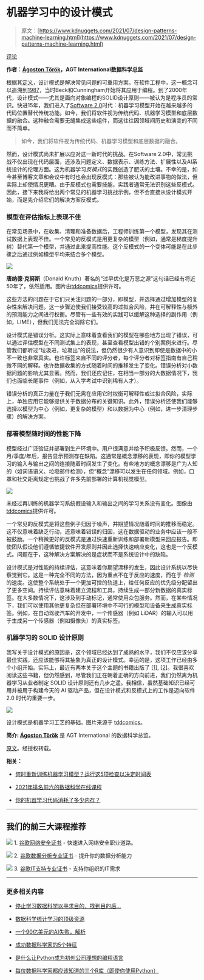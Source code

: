# 机器学习中的设计模式

> 原文：[https://www.kdnuggets.com/2021/07/design-patterns-machine-learning.html](https://www.kdnuggets.com/2021/07/design-patterns-machine-learning.html)

[评论](#comments)

**作者：[Ágoston Török](https://www.linkedin.com/in/agoston-torok/)，AGT International数据科学总监**

根据其[定义](https://en.wikipedia.org/wiki/Software_design_pattern)，设计模式是解决常见问题的可重用方案。在软件工程中，这一概念可以追溯到[1987](http://c2.com/doc/oopsla87.html)，当时Beck和Cunningham开始将其应用于编程。到了2000年代，设计模式——尤其是面向对象编程的SOLID设计原则——被认为是程序员的常识。快进15年，我们进入了[Software 2.0](https://karpathy.medium.com/software-2-0-a64152b37c35)时代：机器学习模型开始在越来越多的代码位置替代传统功能。如今，我们将软件视为传统代码、机器学习模型和底层数据的融合。这种融合需要无缝集成这些组件，而这往往因领域间历史和演变的不同而不简单。

> 如今，我们将软件视为传统代码、机器学习模型和底层数据的融合。

然而，设计模式尚未扩展以应对这一新时代的挑战。在Software 2.0中，常见挑战不仅出现在代码层面，还涉及问题定义、数据表示、训练方法、扩展性以及AI系统设计的伦理方面。这为机器学习*反模式*的实践创造了肥沃的土壤。不幸的是，如今甚至博客文章和会议中有时也会出现反模式：那些被认为能改进事物的做法，但实际上却使情况更糟。由于反模式也需要技能，实践者通常无法识别这些反模式。因此，接下来我将给出两个常见的机器学习挑战示例，但不会直接从设计模式开始，而是先介绍它们的解决方案反模式。

### 模型在评估指标上表现不佳

在常见场景中，在收集、清理和准备数据后，工程师训练第一个模型，发现其在测试数据上表现不佳。一个常见的反模式是用更复杂的模型（例如，通常是梯度提升树）替代第一个模型，并通过此来提高性能。这个反模式的一个变体可能是在此步骤之后通过例如模型平均来结合多个模型。

[![](../Images/1c3bdb1c6477244edad8338aec17a007.png)](https://i.ibb.co/60JgGn1/1-C2-Xo0-Cyun-Fmcf-C6k-BGOmw.png)

**唐纳德·克努斯**（Donald Knuth）著名的“过早优化是万恶之源”这句话已经有将近50年了，依然适用。图片由[tddcomics](https://www.instagram.com/tddcomics/)提供许可。

这些方法的问题在于它们只关注问题的一部分，即模型，并选择通过增加模型的复杂性来解决问题。这一步骤迫使我们接受较高的过拟合风险，并在可解释性与额外的预测能力之间进行权衡。尽管有一些有效的实践可以缓解这种选择的副作用（例如，LIME），但我们无法完全消除它们。

设计模式是错误分析。这实际上意味着查看我们的模型在哪些地方出现了错误，可以通过评估模型在不同测试集上的表现，甚至查看模型出错的个别案例来进行。尽管我们都听过“垃圾进，垃圾出”的说法，但仍然很少有人意识到即使是数据中的小不一致也非常真实。也许标签来自不同的评分者，每个评分者对标签指南有自己稍微不同的解释。也许数据收集的方式随着时间的推移发生了变化。错误分析对小数据问题的影响尤其显著。然而，我们还应记住，在相当一部分的大数据情况下，我们也面临长尾事件（例如，从入学考试中识别稀有人才）。

错误分析的真正力量在于我们无需在应用它时权衡可解释性或过拟合风险，实际上，单独应用它能够提供关于数据分布的关键知识。此外，错误分析还使我们能够选择以模型为中心（例如，更复杂的模型）和以数据为中心（例如，进一步清理步骤）的解决方案。

### 部署模型随时间的性能下降

模型经过广泛验证并部署到生产环境中。用户很满意并给予积极反馈。然而，一个月/季度/年后，报告显示预测存在缺陷。这通常是概念漂移的表现，即你的模型学习的输入与输出之间的连接随着时间发生了变化。有些地方的概念漂移是广为人知的（如词语语义、垃圾邮件检测），但“概念”漂移可以发生在任何领域。例如，口罩和社交距离规定也挑战了许多先前部署的计算机视觉模型。

[![](../Images/410662702e7d045dd21bc5e9cc6101cd.png)](https://i.ibb.co/xzZfH6B/1-L-k-Qqpm-VBd5-Qe-Fuv-En-Tg-Jg.png)

未经过再训练的机器学习系统假设输入和输出之间的学习关系没有变化。图像由[tddcomics](https://www.facebook.com/tddcomics)提供许可。

一个常见的反模式是将这些例子归因于噪声，并期望情况随着时间的推移而稳定。这不仅意味着缺乏行动，还意味着错误的归因，这在数据驱动的业务中应该一般不被鼓励。一个稍微更好的反模式是通过快速重新训练和部署新模型来回应报告。即使团队假设他们遵循敏捷软件开发原则并因此选择快速响应变化，这也是一个反模式。问题在于，这种解决方案解决的是症状而不是系统设计中的缺陷。

设计模式是对性能的持续评估，这意味着你期望漂移的发生，因此设计系统以尽快察觉到它。这是一种完全不同的方法，因为重点不在于反应的速度，而在于 *检测*的速度。这使整个系统处于一个更加可控的轨道上，给任何反应的优先级分配留出了更多空间。持续评估意味着建立流程和工具，持续生成一部分新数据的真实标签。在大多数情况下，这涉及到手动标记，通常使用众包服务。然而，在某些情况下，我们可以使用其他更复杂但在部署环境中不可行的模型和设备来生成真实标签。例如，在自动驾驶汽车的开发中，一个传感器（例如 LiDAR）的输入可以用于生成另一个传感器（例如摄像头）的真实标签。

### 机器学习的 SOLID 设计原则

我写关于设计模式的原因是，这个领域已经达到了成熟的水平，我们不仅应该分享最佳实践，还应该能够将其抽象为真正的设计模式。幸运的是，这项工作已经由多个小组开始。实际上，最近有两本关于这个主题的书籍出版了 [[1](https://www.oreilly.com/library/view/machine-learning-design/9781098115777/)], [[2](https://www.manning.com/books/deep-learning-design-patterns)]。我很喜欢阅读这些书籍，但仍然感到，尽管我们正在朝着正确的方向前进，我们仍然离为机器学习从业者制定 SOLID 设计原则还有几步之遥。我相信，虽然基础知识已经可用并被用于构建今天的 AI 驱动产品，但在设计模式和反模式上的工作是迈向软件 2.0 时代的重要一步。

[![](../Images/075e0ee3fd10aefc8311e6cd6e35ec47.png)](https://i.ibb.co/mFZj5Jk/1-l3d-Ype-C9z-S5tkkls-ZMOaq-Q.png)

设计模式是机器学习工艺的基础。图片来源于 [tddcomics](https://twitter.com/tddcomics)。

**简介: [Ágoston Török](https://www.linkedin.com/in/agoston-torok/)** 是 AGT International 的数据科学总监。

[原文](https://towardsdatascience.com/design-patterns-in-machine-learning-b73eea4882cd)。经授权转载。

**相关：**

+   [何时重新训练机器学习模型？运行这5项检查以决定时间表](/2021/07/retrain-machine-learning-model-5-checks-decide-schedule.html)

+   [2021年排名前六的数据科学在线课程](/2021/07/top-6-data-science-online-courses.html)

+   [你的机器学习代码消耗了多少内存？](/2021/07/memory-machine-learning-code-consuming.html)

* * *

## 我们的前三大课程推荐

![](../Images/0244c01ba9267c002ef39d4907e0b8fb.png) 1\. [谷歌网络安全证书](https://www.kdnuggets.com/google-cybersecurity) - 快速进入网络安全职业道路。

![](../Images/e225c49c3c91745821c8c0368bf04711.png) 2\. [谷歌数据分析专业证书](https://www.kdnuggets.com/google-data-analytics) - 提升你的数据分析能力

![](../Images/0244c01ba9267c002ef39d4907e0b8fb.png) 3\. [谷歌IT支持专业证书](https://www.kdnuggets.com/google-itsupport) - 支持你组织的IT需求

* * *

### 更多相关内容

+   [停止学习数据科学以寻求目的，找到目的后…](https://www.kdnuggets.com/2021/12/stop-learning-data-science-find-purpose.html)

+   [数据科学统计学习的顶级资源](https://www.kdnuggets.com/2021/12/springboard-top-resources-learn-data-science-statistics.html)

+   [一个90亿美元的AI失败，解析](https://www.kdnuggets.com/2021/12/9b-ai-failure-examined.html)

+   [成功数据科学家的5个特征](https://www.kdnuggets.com/2021/12/5-characteristics-successful-data-scientist.html)

+   [是什么让Python成为初创公司理想的编程语言](https://www.kdnuggets.com/2021/12/makes-python-ideal-programming-language-startups.html)

+   [每位数据科学家都应该知道的三个R库（即使你使用Python）](https://www.kdnuggets.com/2021/12/three-r-libraries-every-data-scientist-know-even-python.html)
